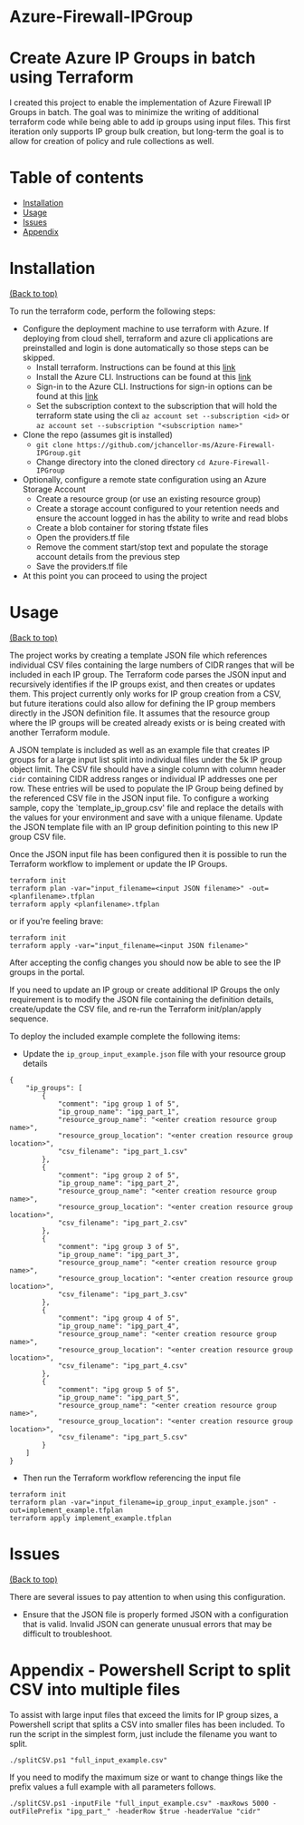 # Azure-Firewall-IPGroup
# Create Azure IP Groups in batch using Terraform

<!-- Project description -->
I created this project to enable the implementation of Azure Firewall IP Groups in batch.  The goal was to minimize the writing of additional terraform code while being able to add ip groups using input files. This first iteration only supports IP group bulk creation, but long-term the goal is to allow for creation of policy and rule collections as well.

# Table of contents

- [Installation](#installation)
- [Usage](#usage)
- [Issues](#Issues)
- [Appendix](#Appendix)

# Installation
[(Back to top)](#table-of-contents)

To run the terraform code, perform the following steps:
- Configure the deployment machine to use terraform with Azure. If deploying from cloud shell, terraform and azure cli applications are preinstalled and login is done automatically so those steps can be skipped.
    - Install terraform.  Instructions can be found at this [link](https://learn.hashicorp.com/tutorials/terraform/install-cli)
    - Install the Azure CLI.  Instructions can be found at this [link](https://docs.microsoft.com/en-us/cli/azure/install-azure-cli)
    - Sign-in to the Azure CLI. Instructions for sign-in options can be found at this [link](https://docs.microsoft.com/en-us/cli/azure/authenticate-azure-cli)
    - Set the subscription context to the subscription that will hold the terraform state using the cli `az account set --subscription <id>` or `az account set --subscription "<subscription name>"`
- Clone the repo (assumes git is installed)
    - `git clone https://github.com/jchancellor-ms/Azure-Firewall-IPGroup.git`
    - Change directory into the cloned directory `cd Azure-Firewall-IPGroup`
- Optionally, configure a remote state configuration using an Azure Storage Account
    - Create a resource group (or use an existing resource group) 
    - Create a storage account configured to your retention needs and ensure the account logged in has the ability to write and read blobs
    - Create a blob container for storing tfstate files
    - Open the providers.tf file
    - Remove the comment start/stop text and populate the storage account details from the previous step 
    - Save the providers.tf file
- At this point you can proceed to using the project

# Usage
[(Back to top)](#table-of-contents)

The project works by creating a template JSON file which references individual CSV files containing the large numbers of CIDR ranges that will be included in each IP group.  The Terraform code parses the JSON input and recursively identifies if the IP groups exist, and then creates or updates them. This project currently only works for IP group creation from a CSV, but future iterations could also allow for defining the IP group members directly in the JSON definition file. It assumes that the resource group where the IP groups will be created already exists or is being created with another Terraform module.

A JSON template is included as well as an example file that creates IP groups for a large input list split into individual files under the 5k IP group object limit. The CSV file should have a single column with column header `cidr` containing CIDR address ranges or individual IP addresses one per row.  These entries will be used to populate the IP Group being defined by the referenced CSV file in the JSON input file. To configure a working sample, copy the `template_ip_group.csv' file and replace the details with the values for your environment and save with a unique filename. Update the JSON template file with an IP group definition pointing to this new IP group CSV file.

Once the JSON input file has been configured then it is possible to run the Terraform workflow to implement or update the IP Groups.

```
terraform init
terraform plan -var="input_filename=<input JSON filename>" -out=<planfilename>.tfplan
terraform apply <planfilename>.tfplan
```

or if you're feeling brave:
```
terraform init
terraform apply -var="input_filename=<input JSON filename>" 
```

After accepting the config changes you should now be able to see the IP groups in the portal.

If you need to update an IP group or create additional IP Groups the only requirement is to modify the JSON file containing the definition details, create/update the CSV file, and re-run the Terraform init/plan/apply sequence.

To deploy the included example complete the following items:
- Update the `ip_group_input_example.json` file with your resource group details
```
{  
    "ip_groups": [
        {
            "comment": "ipg group 1 of 5",
            "ip_group_name": "ipg_part_1",
            "resource_group_name": "<enter creation resource group name>",
            "resource_group_location": "<enter creation resource group location>",            
            "csv_filename": "ipg_part_1.csv"
        },
        {
            "comment": "ipg group 2 of 5",
            "ip_group_name": "ipg_part_2",
            "resource_group_name": "<enter creation resource group name>",
            "resource_group_location": "<enter creation resource group location>",           
            "csv_filename": "ipg_part_2.csv"
        },
        {
            "comment": "ipg group 3 of 5",
            "ip_group_name": "ipg_part_3",
            "resource_group_name": "<enter creation resource group name>",
            "resource_group_location": "<enter creation resource group location>",            
            "csv_filename": "ipg_part_3.csv"
        },
        {
            "comment": "ipg group 4 of 5",
            "ip_group_name": "ipg_part_4",
            "resource_group_name": "<enter creation resource group name>",
            "resource_group_location": "<enter creation resource group location>",             
            "csv_filename": "ipg_part_4.csv"
        },
        {
            "comment": "ipg group 5 of 5",
            "ip_group_name": "ipg_part_5",
            "resource_group_name": "<enter creation resource group name>",
            "resource_group_location": "<enter creation resource group location>",          
            "csv_filename": "ipg_part_5.csv"
        }
    ]
}
```
- Then run the Terraform workflow referencing the input file
```
terraform init
terraform plan -var="input_filename=ip_group_input_example.json" -out=implement_example.tfplan
terraform apply implement_example.tfplan
```


# Issues
[(Back to top)](#table-of-contents)

There are several issues to pay attention to when using this configuration.
- Ensure that the JSON file is properly formed JSON with a configuration that is valid. Invalid JSON can generate unusual errors that may be difficult to troubleshoot.


# Appendix - Powershell Script to split CSV into multiple files
To assist with large input files that exceed the limits for IP group sizes, a Powershell script that splits a CSV into smaller files has been included.  To run the script in the simplest form, just include the filename you want to split.
```
./splitCSV.ps1 "full_input_example.csv"
```

If you need to modify the maximum size or want to change things like the prefix values a full example with all parameters follows.
```
./splitCSV.ps1 -inputFile "full_input_example.csv" -maxRows 5000 -outFilePrefix "ipg_part_" -headerRow $true -headerValue "cidr"
```




<!-- Add the footer here 
# Footer
[(Back to top)](#table-of-contents)

Leave a star in GitHub, give a clap in Medium and share this guide if you found this helpful.


 ![Footer](https://github.com/navendu-pottekkat/awesome-readme/blob/master/fooooooter.png) -->
